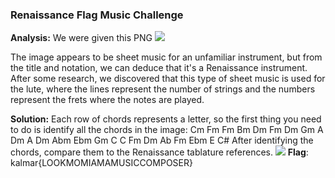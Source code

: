 ### Renaissance Flag Music Challenge
**Analysis:** We were given this PNG
![](https://user-images.githubusercontent.com/19884345/222978202-f86f0d98-9150-4284-8e40-3ed85f49a134.png)

The image appears to be sheet music for an unfamiliar instrument, but from the title and notation, we can deduce that it's a Renaissance instrument.
After some research, we discovered that this type of sheet music is used for the lute, where the lines represent the number of strings and the numbers represent the frets where the notes are played. 

**Solution:** Each row of chords represents a letter, so the first thing you need to do is identify all the chords in the image:
Cm Fm Fm Bm Dm Fm Dm Gm A Dm A Dm Abm Ebm Gm C C Fm Dm Ab Fm Ebm E C#
After identifying the chords, compare them to the Renaissance tablature references.
![](https://user-images.githubusercontent.com/19884345/222978199-8c65f185-25dd-4143-86a2-6968141b969b.png)
**Flag**: kalmar{LOOKMOMIAMAMUSICCOMPOSER}
